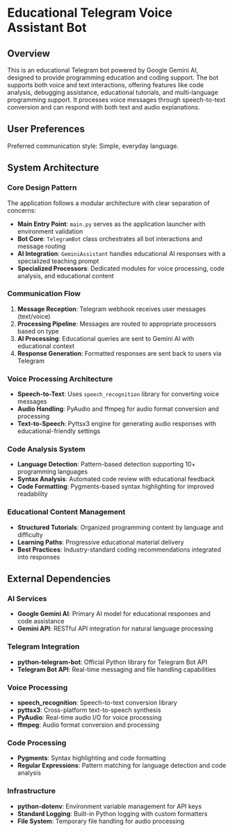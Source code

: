 # Educational Telegram Voice Assistant Bot

## Overview

This is an educational Telegram bot powered by Google Gemini AI, designed to provide programming education and coding support. The bot supports both voice and text interactions, offering features like code analysis, debugging assistance, educational tutorials, and multi-language programming support. It processes voice messages through speech-to-text conversion and can respond with both text and audio explanations.

## User Preferences

Preferred communication style: Simple, everyday language.

## System Architecture

### Core Design Pattern
The application follows a modular architecture with clear separation of concerns:

- **Main Entry Point**: `main.py` serves as the application launcher with environment validation
- **Bot Core**: `TelegramBot` class orchestrates all bot interactions and message routing
- **AI Integration**: `GeminiAssistant` handles educational AI responses with a specialized teaching prompt
- **Specialized Processors**: Dedicated modules for voice processing, code analysis, and educational content

### Communication Flow
1. **Message Reception**: Telegram webhook receives user messages (text/voice)
2. **Processing Pipeline**: Messages are routed to appropriate processors based on type
3. **AI Processing**: Educational queries are sent to Gemini AI with educational context
4. **Response Generation**: Formatted responses are sent back to users via Telegram

### Voice Processing Architecture
- **Speech-to-Text**: Uses `speech_recognition` library for converting voice messages
- **Audio Handling**: PyAudio and ffmpeg for audio format conversion and processing
- **Text-to-Speech**: Pyttsx3 engine for generating audio responses with educational-friendly settings

### Code Analysis System
- **Language Detection**: Pattern-based detection supporting 10+ programming languages
- **Syntax Analysis**: Automated code review with educational feedback
- **Code Formatting**: Pygments-based syntax highlighting for improved readability

### Educational Content Management
- **Structured Tutorials**: Organized programming content by language and difficulty
- **Learning Paths**: Progressive educational material delivery
- **Best Practices**: Industry-standard coding recommendations integrated into responses

## External Dependencies

### AI Services
- **Google Gemini AI**: Primary AI model for educational responses and code assistance
- **Gemini API**: RESTful API integration for natural language processing

### Telegram Integration
- **python-telegram-bot**: Official Python library for Telegram Bot API
- **Telegram Bot API**: Real-time messaging and file handling capabilities

### Voice Processing
- **speech_recognition**: Speech-to-text conversion library
- **pyttsx3**: Cross-platform text-to-speech synthesis
- **PyAudio**: Real-time audio I/O for voice processing
- **ffmpeg**: Audio format conversion and processing

### Code Processing
- **Pygments**: Syntax highlighting and code formatting
- **Regular Expressions**: Pattern matching for language detection and code analysis

### Infrastructure
- **python-dotenv**: Environment variable management for API keys
- **Standard Logging**: Built-in Python logging with custom formatters
- **File System**: Temporary file handling for audio processing